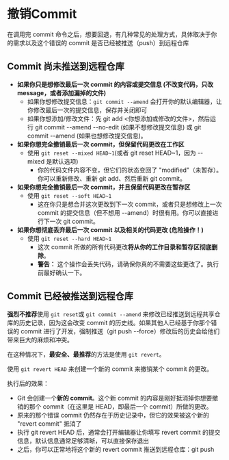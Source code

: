 # 撤销Commit

在调用完 commit 命令之后，想要回退，有几种常见的处理方式，具体取决于你的需求以及这个错误的 commit 是否已经被推送（push）到远程仓库

## Commit 尚未推送到远程仓库

- **如果你只是想修改最后一次 commit 的内容或提交信息 (不改变代码，只改 message，或者添加漏掉的文件)**
	- 如果你想修改提交信息：`git commit --amend` 会打开你的默认编辑器，让你修改最后一次的提交信息，保存并关闭即可
	- 如果你想添加/修改文件：先 git add <你想添加或修改的文件>，然后运行 git commit --amend --no-edit (如果不想修改提交信息) 或 git commit --amend (如果也想修改提交信息)。
- **如果你想完全撤销最后一次 commit，但保留代码更改在工作区**
	- 使用 `git reset --mixed HEAD~1`(或者 git reset HEAD~1，因为 --mixed 是默认选项)
		- 你的代码文件内容不变，但它们的状态变回了 "modified"（未暂存）。你可以重新修改、重新 git add、然后重新 git commit。
- **如果你想完全撤销最后一次 commit，并且保留代码更改在暂存区**
	- 使用 `git reset --soft HEAD~1`
		-  这在你只是想合并这次更改到下一次 commit，或者只是想修改上一次 commit 的提交信息（但不想用 --amend）时很有用。你可以直接进行下一次 git commit。
- **如果你想彻底丢弃最后一次 commit 以及相关的代码更改 (危险操作！)**
	- 使用 `git reset --hard HEAD~1`
		-  这次 commit 所做的所有代码更改**将从你的工作目录和暂存区彻底删除**。
		- **警告：** 这个操作会丢失代码，请确保你真的不需要这些更改了。执行前最好确认一下。

## Commit 已经被推送到远程仓库

**强烈不推荐**使用 `git reset`或 `git commit --amend` 来修改已经推送到远程共享仓库的历史记录，因为这会改变 commit 的历史线。如果其他人已经基于你那个错误的 commit 进行了开发，强制推送（git push --force）修改后的历史会给他们带来巨大的麻烦和冲突。

在这种情况下，**最安全、最推荐**的方法是使用 `git revert`。

使用 `git revert HEAD` 来创建一个新的 commit 来撤销某个 commit 的更改。

执行后的效果：
- Git 会创建一个**新的 commit**。这个新 commit 的内容是刚好抵消掉你想要撤销的那个 commit（在这里是 HEAD，即最后一个 commit）所做的更改。
- 原来的那个错误 commit 仍然存在于历史记录中，但它的效果被这个新的 "revert commit" 抵消了
- 执行 git revert HEAD 后，通常会打开编辑器让你填写 revert commit 的提交信息，默认信息通常足够清晰，可以直接保存退出
- 之后，你可以正常地将这个新的 revert commit 推送到远程仓库：git push